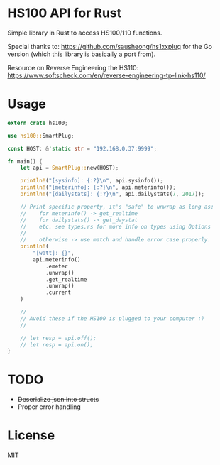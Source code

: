 HS100 API for Rust
====

Simple library in Rust to access HS100/110 functions.

Special thanks to: https://github.com/sausheong/hs1xxplug for the Go version (which this library is basically a port from).

Resource on Reverse Engineering the HS110: https://www.softscheck.com/en/reverse-engineering-tp-link-hs110/

# Usage

```rust
extern crate hs100;

use hs100::SmartPlug;

const HOST: &'static str = "192.168.0.37:9999";

fn main() {
    let api = SmartPlug::new(HOST);

    println!("[sysinfo]: {:?}\n", api.sysinfo());
    println!("[meterinfo]: {:?}\n", api.meterinfo());
    println!("[dailystats]: {:?}\n", api.dailystats(7, 2017));

    // Print specific property, it's "safe" to unwrap as long as:
    //    for meterinfo() -> get_realtime
    //    for dailystats() -> get_daystat
    //    etc. see types.rs for more info on types using Options
    //
    //    otherwise -> use match and handle error case properly.
    println!(
        "[watt]: {}",
        api.meterinfo()
            .emeter
            .unwrap()
            .get_realtime
            .unwrap()
            .current
    )

    //
    // Avoid these if the HS100 is plugged to your computer :)
    //

    // let resp = api.off();
    // let resp = api.on();
}
```

# TODO

- ~~Deserialize json into structs~~
- Proper error handling

# License

MIT